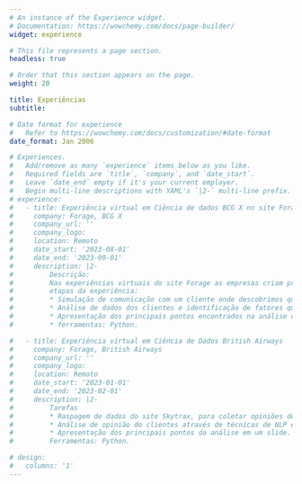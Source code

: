 ```yaml
---
# An instance of the Experience widget.
# Documentation: https://wowchemy.com/docs/page-builder/
widget: experience

# This file represents a page section.
headless: true

# Order that this section appears on the page.
weight: 20

title: Experiências
subtitle:

# Date format for experience
#   Refer to https://wowchemy.com/docs/customization/#date-format
date_format: Jan 2006

# Experiences.
#   Add/remove as many `experience` items below as you like.
#   Required fields are `title`, `company`, and `date_start`.
#   Leave `date_end` empty if it's your current employer.
#   Begin multi-line descriptions with YAML's `|2-` multi-line prefix.
# experience:
#   - title: Experiência virtual em Ciência de dados BCG X no site Forage
#     company: Forage, BCG X
#     company_url: ''
#     company_logo: 
#     location: Remoto
#     date_start: '2023-08-01'
#     date_end: '2023-09-01'
#     description: |2-
#         Descrição:
#         Nas experiências virtuais do site Forage as empresas criam projetos que simulam um trabalho real na empresa com algumas tarefas, após fazer uma tarefa e entregar o site retorna uma resposta modelo para a tarefa que a empresa esperaria receber em um cenário real.
#         etapas da experiência:
#         * Simulação de comunicação com um cliente onde descobrimos que o cliente tinha um problema de alta taxa de Churn, logo após solicitação de dados importantes sobre o cliente para resolver o problema. 
#         * Análise de dados dos clientes e identificação de fatores que aumentavam a probabilidade de churn do cliente(regressão logística e arvore de decisão).
#         * Apresentação dos principais pontos encontrados na análise de dados em um Power Point/ executive summary.
#         * ferramentas: Python.

#   - title: Experiência virtual em Ciência de Dados British Airways
#     company: Forage, British Airways
#     company_url: ''
#     company_logo: 
#     location: Remoto
#     date_start: '2023-01-01'
#     date_end: '2023-02-01'
#     description: |2-
#         Tarefas
#         * Raspagem de dados do site Skytrax, para coletar opiniões de clientes da British Airways
#         * Análise de opinião do clientes através de técnicas de NLP e do ranking 5 estrelas dos serviços.
#         * Apresentação dos principais pontos da análise em um slide.
#         Ferramentas: Python.

# design:
#   columns: '1'
---
```

